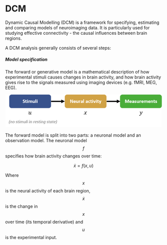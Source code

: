 # DCM

Dynamic Causal Modelling \(DCM\) is a framework for specifying, estimating and comparing models of neuroimaging data. It is particularly used for studying effective connectivity - the causal influences between brain regions.

A DCM analysis generally consists of several steps:

##### Model specification

The forward or generative model is a mathematical description of how experimental stimuli causes changes in brain activity, and how brain activity gives rise to the signals measured using imaging devices \(e.g. fMRI, MEG, EEG\).



![](/theory/dcm/stim-neural-observation.png)

The forward model is split into two parts: a neuronal model and an observation model. The neuronal model $$f$$ specifies how brain activity changes over time:

$$\dot{x}=f(x,u)$$

Where $$x$$ is the neural activity of each  brain region, $$\dot{x}$$ is the change in $$x$$ over time \(its temporal derivative\) and $$u$$ is the experimental input. 

